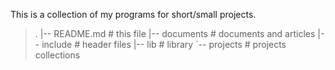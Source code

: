 This is a collection of my programs for short/small projects. 

>.
|-- README.md   # this file
|-- documents       # documents and articles
|-- include             # header files
|-- lib                     # library
`-- projects            # projects collections 
